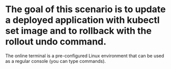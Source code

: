 # The goal of this scenario is to update a deployed application with kubectl set image and to rollback with the rollout undo command. #

The online terminal is a pre-configured Linux environment that can be used as a regular console (you can type commands).